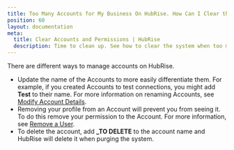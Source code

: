```yaml
---
title: Too Many Accounts for My Business On HubRise. How Can I Clear the System?
position: 60
layout: documentation
meta:
  title: Clear Accounts and Permissions | HubRise
  description: Time to clean up. See how to clear the system when too many accounts were created for your business on HubRise. Rename it, delete it, or remove permissions.
---
```


There are different ways to manage accounts on HubRise.

- Update the name of the Accounts to more easily differentiate them. For example, if you created Accounts to test connections, you might add **Test** to their name. For more information on renaming Accounts, see [Modify Account Details](/docs/account/#modify-account-details).
- Removing your profile from an Account will prevent you from seeing it. To do this remove your permission to the Account. For more information, see [Remove a User](/docs/permissions/#remove-a-user).
- To delete the account, add **\_TO DELETE** to the account name and HubRise will delete it when purging the system.
